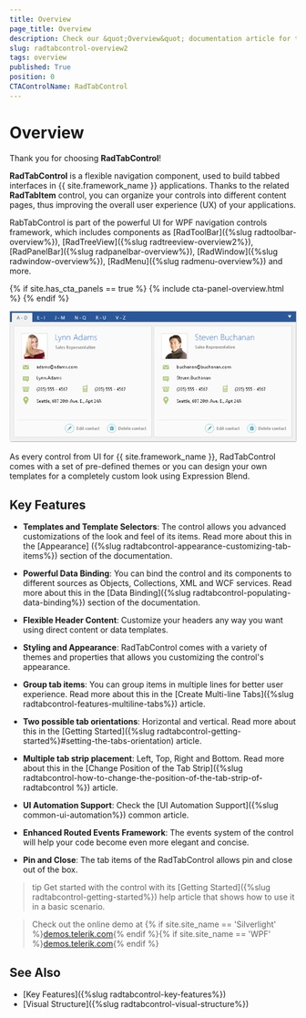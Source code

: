 ```yaml
---
title: Overview
page_title: Overview
description: Check our &quot;Overview&quot; documentation article for the RadTabControl {{ site.framework_name }} control.
slug: radtabcontrol-overview2
tags: overview
published: True
position: 0
CTAControlName: RadTabControl
---
```


# Overview

Thank you for choosing __RadTabControl__!				

__RadTabControl__ is a flexible navigation component, used to build tabbed interfaces in {{ site.framework_name }} applications. Thanks to the related __RadTabItem__ control, you can organize your controls into different content pages, thus improving the overall user experience (UX) of your applications.				

RabTabControl is part of the powerful UI for WPF navigation controls framework, which includes components as [RadToolBar]({%slug radtoolbar-overview%}), [RadTreeView]({%slug radtreeview-overview2%}), [RadPanelBar]({%slug radpanelbar-overview%}), [RadWindow]({%slug radwindow-overview%}), [RadMenu]({%slug radmenu-overview%}) and more.				

{% if site.has_cta_panels == true %}
{% include cta-panel-overview.html %}
{% endif %}

![WPF RadTabControl Overview](images/radtabcontrol-overview-01.png)

As every control from UI for {{ site.framework_name }},  RadTabControl comes with a set of pre-defined themes or you can design your own templates for a completely custom look using Expression Blend.

## Key Features

* __Templates and Template Selectors__:  The control allows you advanced customizations of the look and feel of its items. Read more about this in the [Appearance] ({%slug radtabcontrol-appearance-customizing-tab-items%}) section of the documentation.

* __Powerful Data Binding__: You can bind the control and its components to different sources as Objects, Collections, XML and WCF services. Read more about this in the [Data Binding]({%slug radtabcontrol-populating-data-binding%}) section of the documentation.

* __Flexible Header Content__: Customize your headers any way you want using direct content or data templates.

* __Styling and Appearance__: RadTabControl comes with a variety of themes and properties that allows you customizing the control's appearance.

* __Group tab items__: You can group items in multiple lines for better user experience. Read more about this in the [Create Multi-line Tabs]({%slug radtabcontrol-features-multiline-tabs%}) article.

* __Two possible tab orientations__: Horizontal and vertical. Read more about this in the [Getting Started]({%slug radtabcontrol-getting-started%}#setting-the-tabs-orientation) article.

* __Multiple tab strip placement__: Left, Top, Right and Bottom. Read more about this in the [Change Position of the Tab Strip]({%slug radtabcontrol-how-to-change-the-position-of-the-tab-strip-of-radtabcontrol %}) article.

* __UI Automation Support__: Check the [UI Automation Support]({%slug common-ui-automation%}) common article.

* __Enhanced Routed Events Framework__: The events system of the control will help your code become even more elegant and concise.

* __Pin and Close__: The tab items of the RadTabControl allows pin and close out of the box.

>tip Get started with the control with its [Getting Started]({%slug radtabcontrol-getting-started%}) help article that shows how to use it in a basic scenario.

> Check out the online demo at {% if site.site_name == 'Silverlight' %}[demos.telerik.com](https://demos.telerik.com/silverlight/#TabControl/FirstLook){% endif %}{% if site.site_name == 'WPF' %}[demos.telerik.com](https://demos.telerik.com/wpf/){% endif %}

## See Also
 * [Key Features]({%slug radtabcontrol-key-features%})
 * [Visual Structure]({%slug radtabcontrol-visual-structure%})
